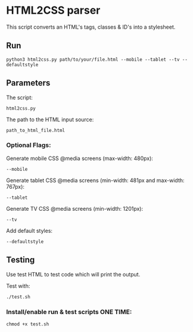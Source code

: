 # HTML2CSS parser
This script converts an HTML's tags, classes & ID's into a stylesheet.

## Run
```
python3 html2css.py path/to/your/file.html --mobile --tablet --tv --defaultstyle
```
    
## Parameters
The script:
```
html2css.py
```

The path to the HTML input source: 
```
path_to_html_file.html
```

### Optional Flags:
Generate mobile CSS @media screens (max-width: 480px):
```
--mobile
```

Generate tablet CSS @media screens (min-width: 481px and max-width: 767px):
```
--tablet
```

Generate TV CSS @media screens (min-width: 1201px):
```    
--tv
```

Add default styles:
```    
--defaultstyle
```

## Testing
Use test HTML to test code which will print the output.

Test with:
```
./test.sh
```

### Install/enable run & test scripts ONE TIME:
```
chmod +x test.sh
```